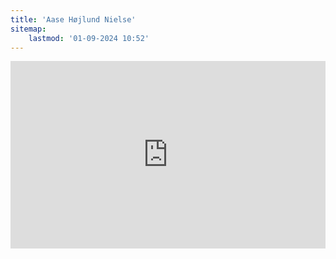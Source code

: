 ```yaml
---
title: 'Aase Højlund Nielse'
sitemap:
    lastmod: '01-09-2024 10:52'
---
```


<iframe name= "podcast" width="100%" height="300" scrolling="no" frameborder="no" allow="autoplay" src="https://w.soundcloud.com/player/?url=https%3A//api.soundcloud.com/tracks/1908081440&color=%234b4815&auto_play=false&hide_related=false&show_comments=true&show_user=true&show_reposts=false&show_teaser=true&visual=true"></iframe>